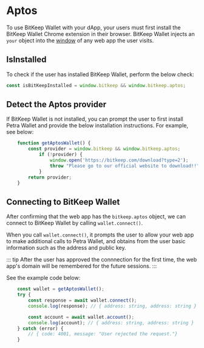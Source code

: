# Aptos
To use BitKeep Wallet with your dApp, your users must first install the BitKeep Wallet Chrome extension in their browser. BitKeep Wallet injects an `your` object into the [window](https://developer.mozilla.org/en-US/docs/Web/API/Window) of any web app the user visits.

## IsInstalled
To check if the user has installed BitKeep Wallet, perform the below check:

```js
const isBitKeepInstalled = window.bitkeep && window.bitkeep.aptos;
```


## Detect the Aptos provider
If BitKeep Wallet is not installed, you can prompt the user to first install Petra Wallet and provide the below installation instructions. For example, see below:

```js
    function getAptosWallet() {
        const provider = window.bitkeep && window.bitkeep.aptos;
            if (!provider) {
                window.open('https://bitkeep.com/download?type=2');
                throw "Please go to our official website to download!!"
            }
        return provider;
    }
```

## Connecting to BitKeep Wallet

After confirming that the web app has the `bitkeep.aptos` object, we can connect to BitKeep Wallet by calling `wallet.connect()`.

When you call `wallet.connect()`, it prompts the user to allow your web app to make additional calls to Petra Wallet, and obtains from the user basic information such as the address and public key.

::: tip
 After the user has approved the connnection for the first time, the web app's domain will be remembered for the future sessions.
:::

See the example code below:
```js
    const wallet = getAptosWallet();
    try {
        const response = await wallet.connect();
        console.log(response); // { address: string, address: string }

        const account = await wallet.account();
        console.log(account); // { address: string, address: string }
    } catch (error) {
        // { code: 4001, message: "User rejected the request."}
    }
```
